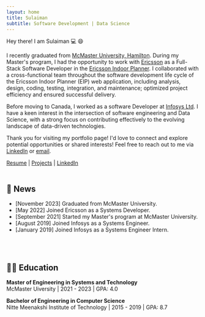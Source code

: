 ```yaml
---
layout: home
title: Sulaiman
subtitle: Software Development | Data Science
---
```


Hey there! I am Sulaiman :computer: :smile:

I recently graduated from [McMaster University, Hamilton](https://www.mcmaster.ca/). During my Master's program, I had the opportunity to work with [Ericsson](https://www.ericsson.com/en) as a Full-Stack Software Developer in the [Ericsson Indoor Planner](https://www.ericsson.com/en/portfolio/networks/ericsson-radio-system/radio/small-cells/indoor/ericsson-indoor-planner). I collaborated with a cross-functional team throughout the software development life cycle of the Ericsson Indoor Planner (EIP) web application, including analysis, design, coding, testing, integration, and maintenance; optimized project efficiency and ensured successful delivery.

Before moving to Canada, I worked as a software Developer at [Infosys Ltd](https://www.infosys.com/). I have a keen interest in the intersection of software engineering and Data Science, with a strong focus on contributing effectively to the evolving landscape of data-driven technologies.


Thank you for visiting my portfolio page! I'd love to connect and explore potential opportunities or shared interests! Feel free to reach out to me via [LinkedIn](https://www.linkedin.com/in/sulaimangm/) or [email](mailto:sulaimangm@gmail.com). 

[Resume](../Resume_Sulaiman.pdf)  |  [Projects](../projects/)  |  [LinkedIn](https://www.linkedin.com/in/sulaimangm/)
<br/><br/>
<h2 id="️-news"> 📃 News </h2>

- [November 2023] Graduated from McMaster University.
- [May 2022] Joined Ericsson as a Systems Developer.
- [September 2021] Started my Master's program at McMaster University.
- [August 2019] Joined Infosys as a Systems Engineer.
- [January 2019] Joined Infosys as a Systems Engineer Intern.

<br/><br/>
<h2 id="-education"> 👩‍🎓 Education </h2>

<p><strong>Master of Engineering in Systems and Technology</strong> <br> McMaster Uiversity | 2021 - 2023 | GPA: 4.0 </p>

<p><strong>Bachelor of Engineering in Computer Science</strong> <br> Nitte Meenakshi Institute of Technology | 2015 - 2019 | GPA: 8.7 <br> </p>
